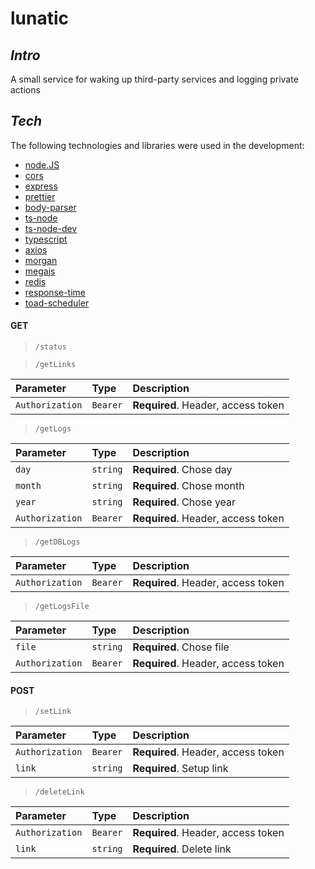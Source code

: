 # lunatic

## _Intro_

A small service for waking up third-party services and logging private actions

## _Tech_

The following technologies and libraries were used in the development:

- [node.JS](https://github.com/nodejs)
- [cors](https://github.com/expressjs/cors)
- [express](https://github.com/expressjs/express)
- [prettier](https://github.com/prettier/prettier)
- [body-parser](https://github.com/expressjs/body-parser)
- [ts-node](https://github.com/TypeStrong/ts-node)
- [ts-node-dev](https://github.com/wclr/ts-node-dev)
- [typescript](https://github.com/Microsoft/TypeScript)
- [axios](https://github.com/axios/axios)
- [morgan](https://www.npmjs.com/package/morgan)
- [megajs](https://github.com/qgustavor/mega)
- [redis](https://github.com/redis/node-redis)
- [response-time](https://github.com/expressjs/response-time)
- [toad-scheduler](https://github.com/kibertoad/toad-scheduler)

#### GET
> `/status`

> `/getLinks`

| Parameter       | Type     | Description                        |
|:----------------|:---------|:-----------------------------------|
| `Authorization` | `Bearer` | **Required**. Header, access token |

> `/getLogs`

| Parameter       | Type     | Description                        |
|:----------------|:---------|:-----------------------------------|
| `day`           | `string` | **Required**. Chose day            |
| `month`         | `string` | **Required**. Chose month          |
| `year`          | `string` | **Required**. Chose year           |
| `Authorization` | `Bearer` | **Required**. Header, access token |

> `/getDBLogs`

| Parameter       | Type     | Description                        |
|:----------------|:---------|:-----------------------------------|
| `Authorization` | `Bearer` | **Required**. Header, access token |

> `/getLogsFile`

| Parameter       | Type     | Description                        |
|:----------------|:---------|:-----------------------------------|
| `file`          | `string` | **Required**. Chose file           |
| `Authorization` | `Bearer` | **Required**. Header, access token |

#### POST

> `/setLink`

| Parameter         | Type     | Description                        |
|:------------------|:---------|:-----------------------------------|
| `Authorization`   | `Bearer` | **Required**. Header, access token |
| `link`            | `string` | **Required**. Setup link           |

> `/deleteLink`

| Parameter       | Type     | Description                        |
|:----------------|:---------|:-----------------------------------|
| `Authorization` | `Bearer` | **Required**. Header, access token |
| `link`          | `string` | **Required**. Delete link          |
